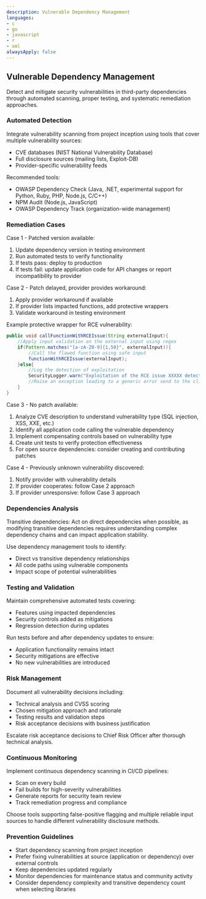 ```yaml
---
description: Vulnerable Dependency Management
languages:
- c
- go
- javascript
- r
- xml
alwaysApply: false
---
```


## Vulnerable Dependency Management

Detect and mitigate security vulnerabilities in third-party dependencies through automated scanning, proper testing, and systematic remediation approaches.

### Automated Detection

Integrate vulnerability scanning from project inception using tools that cover multiple vulnerability sources:
- CVE databases (NIST National Vulnerability Database)
- Full disclosure sources (mailing lists, Exploit-DB)
- Provider-specific vulnerability feeds

Recommended tools:
- OWASP Dependency Check (Java, .NET, experimental support for Python, Ruby, PHP, Node.js, C/C++)
- NPM Audit (Node.js, JavaScript)
- OWASP Dependency Track (organization-wide management)

### Remediation Cases

Case 1 - Patched version available:
1. Update dependency version in testing environment
2. Run automated tests to verify functionality
3. If tests pass: deploy to production
4. If tests fail: update application code for API changes or report incompatibility to provider

Case 2 - Patch delayed, provider provides workaround:
1. Apply provider workaround if available
2. If provider lists impacted functions, add protective wrappers
3. Validate workaround in testing environment

Example protective wrapper for RCE vulnerability:
```java
public void callFunctionWithRCEIssue(String externalInput){
    //Apply input validation on the external input using regex
    if(Pattern.matches("[a-zA-Z0-9]{1,50}", externalInput)){
        //Call the flawed function using safe input
        functionWithRCEIssue(externalInput);
    }else{
        //Log the detection of exploitation
        SecurityLogger.warn("Exploitation of the RCE issue XXXXX detected !");
        //Raise an exception leading to a generic error send to the client...
    }
}
```

Case 3 - No patch available:
1. Analyze CVE description to understand vulnerability type (SQL injection, XSS, XXE, etc.)
2. Identify all application code calling the vulnerable dependency
3. Implement compensating controls based on vulnerability type
4. Create unit tests to verify protection effectiveness
5. For open source dependencies: consider creating and contributing patches

Case 4 - Previously unknown vulnerability discovered:
1. Notify provider with vulnerability details
2. If provider cooperates: follow Case 2 approach
3. If provider unresponsive: follow Case 3 approach

### Dependencies Analysis

Transitive dependencies: Act on direct dependencies when possible, as modifying transitive dependencies requires understanding complex dependency chains and can impact application stability.

Use dependency management tools to identify:
- Direct vs transitive dependency relationships
- All code paths using vulnerable components
- Impact scope of potential vulnerabilities

### Testing and Validation

Maintain comprehensive automated tests covering:
- Features using impacted dependencies
- Security controls added as mitigations
- Regression detection during updates

Run tests before and after dependency updates to ensure:
- Application functionality remains intact
- Security mitigations are effective
- No new vulnerabilities are introduced

### Risk Management

Document all vulnerability decisions including:
- Technical analysis and CVSS scoring
- Chosen mitigation approach and rationale
- Testing results and validation steps
- Risk acceptance decisions with business justification

Escalate risk acceptance decisions to Chief Risk Officer after thorough technical analysis.

### Continuous Monitoring

Implement continuous dependency scanning in CI/CD pipelines:
- Scan on every build
- Fail builds for high-severity vulnerabilities
- Generate reports for security team review
- Track remediation progress and compliance

Choose tools supporting false-positive flagging and multiple reliable input sources to handle different vulnerability disclosure methods.

### Prevention Guidelines

- Start dependency scanning from project inception
- Prefer fixing vulnerabilities at source (application or dependency) over external controls
- Keep dependencies updated regularly
- Monitor dependencies for maintenance status and community activity
- Consider dependency complexity and transitive dependency count when selecting libraries